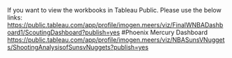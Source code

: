 If you want to view the workbooks in Tableau Public. Please use the below links:
https://public.tableau.com/app/profile/imogen.meers/viz/FinalWNBADashboard1/ScoutingDashboard?publish=yes #Phoenix Mercury Dashboard
https://public.tableau.com/app/profile/imogen.meers/viz/NBASunsVNuggets/ShootingAnalysisofSunsvNuggets?publish=yes
